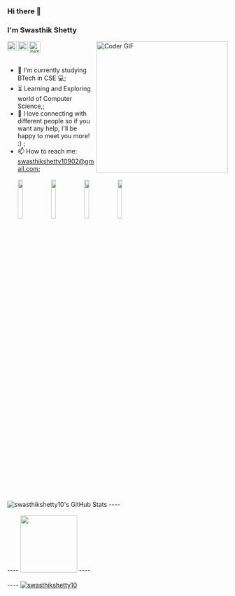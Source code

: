 ### Hi there 👋 
### I'm Swasthik Shetty

<!--
**swasthikshetty10/swasthikshetty10** is a ✨ _special_ ✨ repository because its `README.md` (this file) appears on your GitHub profile.

Here are some ideas to get you started:

- 🔭 I’m currently working on ...
- 🌱 I’m currently learning ...
- 👯 I’m looking to collaborate on ...
- 🤔 I’m looking for help with ...
- 💬 Ask me about ...
- 📫 How to reach me: ...
- 😄 Pronouns: ...
- ⚡ Fun fact: ...
-->
 

<img align="right" src="https://cdn.discordapp.com/attachments/773803149890027520/780032461681066004/tenor.gif" alt="Coder GIF" width="300" height="300">

<a href="https://discord.gg/SYjc9F2">
  <img src="https://cdn.iconscout.com/icon/free/png-64/discord-3-569463.png" alt="BIT CODΞ LΞGIOИ 💻" width="26"/>
</a>

<a href="https://www.linkedin.com/in/swasthik-shetty-15632b1b8">
  <img align="left" alt="Swasthik's LinkdeIN" width="22px" src="https://cdn.jsdelivr.net/npm/simple-icons@v3/icons/linkedin.svg" />
</a>
<a href="https://www.instagram.com/swasthik__shetty10/">
  <img align="left" alt="swasthik's Instagram" width="22px" src="https://cdn.jsdelivr.net/npm/simple-icons@v3/icons/instagram.svg" />
</a>
<br><br>






- :telescope: I'm currently studying BTech in CSE 💻;
- :hourglass_flowing_sand: Learning and Exploring world of Computer Science,;
- 💬 I love connecting with different people so if you want any help, I'll be happy to meet you more! :) ;
- 📫 How to reach me: swasthikshetty10902@gmail.com;
<br><br>
<code><img width="15%" src="https://www.vectorlogo.zone/logos/python/python-ar21.svg"></code>
<code><img width="15%" src="https://www.vectorlogo.zone/logos/djangoproject/djangoproject-ar21.svg"></code>
<code><img width="15%" src="https://www.vectorlogo.zone/logos/git-scm/git-scm-ar21.svg"></code>
<code><img width="15%" src="https://www.vectorlogo.zone/logos/getbootstrap/getbootstrap-ar21.svg"></code>

<br><br><br><br>
----
<img src="https://github-readme-stats.vercel.app/api?username=swasthikshetty10&show_icons=true&hide_border=true&count_private=true&theme=shades-of-purple&icon_color=fad000" alt="swasthikshetty10's GitHub Stats">
----
<br><br>
----
<img align="" height='130px' src="https://github-readme-stats.vercel.app/api/top-langs/?username=swasthikshetty10&hide_title=true&layout=compact&bg_color=0,73FA79,73FDFF,D783FF&theme=graywhite" >
----
<br><br>
----
<a href="https://github.com/swasthikshetty10">
  <img src="https://komarev.com/ghpvc/?username=swasthikshetty10&label=Views&color=blue&style=plastic" alt="swasthikshetty10" />
</a>


